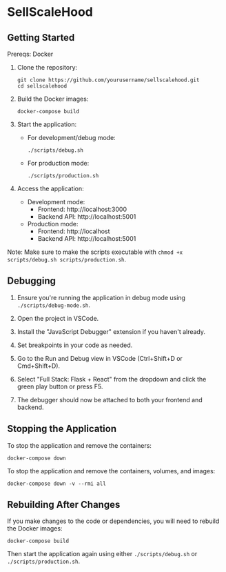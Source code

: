 # SellScaleHood

## Getting Started

Prereqs: Docker

1. Clone the repository:
   ```
   git clone https://github.com/yourusername/sellscalehood.git
   cd sellscalehood
   ```

2. Build the Docker images:
   ```
   docker-compose build
   ```

3. Start the application:
   - For development/debug mode:
     ```
     ./scripts/debug.sh
     ```
   - For production mode:
     ```
     ./scripts/production.sh
     ```

4. Access the application:
   - Development mode:
     - Frontend: http://localhost:3000
     - Backend API: http://localhost:5001
   - Production mode:
     - Frontend: http://localhost
     - Backend API: http://localhost:5001

Note: Make sure to make the scripts executable with `chmod +x scripts/debug.sh scripts/production.sh`.

## Debugging

1. Ensure you're running the application in debug mode using `./scripts/debug-mode.sh`.

2. Open the project in VSCode.

3. Install the "JavaScript Debugger" extension if you haven't already.

4. Set breakpoints in your code as needed.

5. Go to the Run and Debug view in VSCode (Ctrl+Shift+D or Cmd+Shift+D).

6. Select "Full Stack: Flask + React" from the dropdown and click the green play button or press F5.

7. The debugger should now be attached to both your frontend and backend.

## Stopping the Application

To stop the application and remove the containers:

```
docker-compose down
```

To stop the application and remove the containers, volumes, and images:

```
docker-compose down -v --rmi all
```

## Rebuilding After Changes

If you make changes to the code or dependencies, you will need to rebuild the Docker images:

```
docker-compose build
```

Then start the application again using either `./scripts/debug.sh` or `./scripts/production.sh`.

